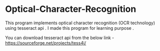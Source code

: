 # Optical-Character-Recognition
This program implements optical character recognition (OCR technology) using tesseract api  .  I made this program for learning purpose . 

You can download tesseract api from the below link - 
https://sourceforge.net/projects/tess4j/
